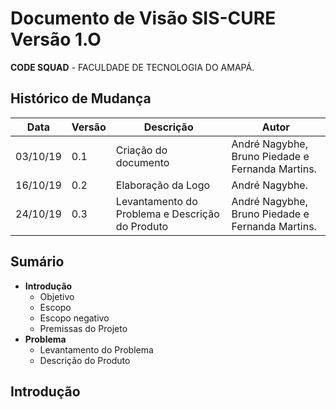 # Documento de Visão SIS-CURE  Versão 1.O
**CODE SQUAD** - FACULDADE DE TECNOLOGIA DO AMAPÁ.

## Histórico de Mudança

Data | Versão | Descrição | Autor
------------ | -------------| -------------| -------------
03/10/19 | 0.1 |Criação do documento | André Nagybhe, Bruno Piedade e Fernanda Martins.
16/10/19 | 0.2 |Elaboração da Logo | André Nagybhe.
24/10/19 | 0.3 |Levantamento do Problema e Descrição do Produto | André Nagybhe, Bruno Piedade e Fernanda Martins. 

## Sumário
* **Introdução**
  * Objetivo
  * Escopo
  * Escopo negativo
  * Premissas do Projeto
* **Problema**
  * Levantamento do Problema
  * Descrição do Produto
  
  
## Introdução	

